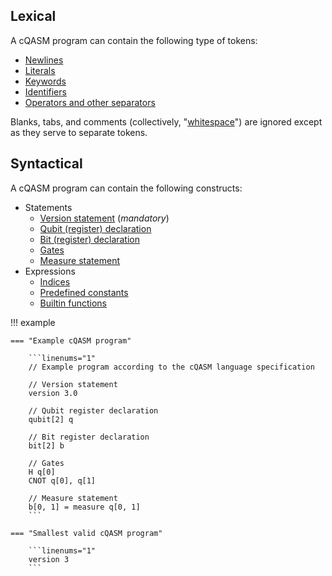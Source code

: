 ## Lexical

A cQASM program can contain the following type of tokens:

- [Newlines](../tokens/newlines.md)
- [Literals](../tokens/literals.md)
- [Keywords](../tokens/keywords.md)
- [Identifiers](../tokens/identifiers.md)
- [Operators and other separators](../tokens/operators_and_punctuators.md)  

Blanks, tabs, and comments (collectively, "[whitespace](../tokens/whitespace.md)") are ignored except as they serve to separate tokens.

## Syntactical

A cQASM program can contain the following constructs:

- Statements
    - [Version statement](../statements/version_statement.md) (_mandatory_)
    - [Qubit (register) declaration](../statements/qubit_register_declaration.md)
    - [Bit (register) declaration](../statements/bit_register_declaration.md)
    - [Gates](../statements/gates.md)
    - [Measure statement](../statements/measure_statement.md)
- Expressions
    - [Indices](../expressions/indices.md)
    - [Predefined constants](../expressions/predefined_constants.md)
    - [Builtin functions](../expressions/builtin_functions.md)

!!! example

    === "Example cQASM program"

        ```linenums="1"
        // Example program according to the cQASM language specification
        
        // Version statement
        version 3.0
        
        // Qubit register declaration
        qubit[2] q

        // Bit register declaration
        bit[2] b
        
        // Gates
        H q[0]
        CNOT q[0], q[1]
        
        // Measure statement
        b[0, 1] = measure q[0, 1]
        ```

    === "Smallest valid cQASM program"

        ```linenums="1"
        version 3
        ```
